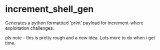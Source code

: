 # increment_shell_gen
Generates a python formattted 'print' payload for increment-where exploitation challenges. 

pls note - this is pretty rough and a new idea. Lots more to do when i get time. 
